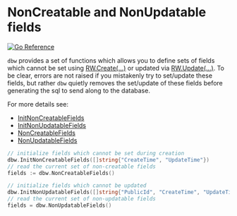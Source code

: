 # NonCreatable and NonUpdatable fields
[![Go
Reference](https://pkg.go.dev/badge/github.com/hashicorp/go-dbw.svg)](https://pkg.go.dev/github.com/hashicorp/go-dbw)

`dbw` provides a set of functions which allows you to define sets of fields
which cannot be set using
[RW.Create(...)](https://pkg.go.dev/github.com/hashicorp/go-dbw#RW.Create) or
updated via
[RW.Update(...)](https://pkg.go.dev/github.com/hashicorp/go-dbw#RW.Update). To 
be clear, errors are not raised if you mistakenly try to set/update these
fields, but rather `dbw` quietly removes the set/update of these fields before
generating the sql to send along to the database.

For more details see:
* [InitNonCreatableFields](https://pkg.go.dev/github.com/hashicorp/go-dbw#InitNonCreatableFields)
* [InitNonUpdatableFields](https://pkg.go.dev/github.com/hashicorp/go-dbw#InitNonUpdatableFields)
* [NonCreatableFields](https://pkg.go.dev/github.com/hashicorp/go-dbw#NonCreatableFields)
* [NonUpdatableFields](https://pkg.go.dev/github.com/hashicorp/go-dbw#NonUpdatableFields)

```go
// initialize fields which cannot be set during creation
dbw.InitNonCreatableFields([]string{"CreateTime", "UpdateTime"})
// read the current set of non-creatable fields
fields := dbw.NonCreatableFields() 

// initialize fields which cannot be updated
dbw.InitNonUpdatableFields([]string{"PublicId", "CreateTime", "UpdateTime"})
// read the current set of non-updatable fields
fields = dbw.NonUpdatableFields() 
```